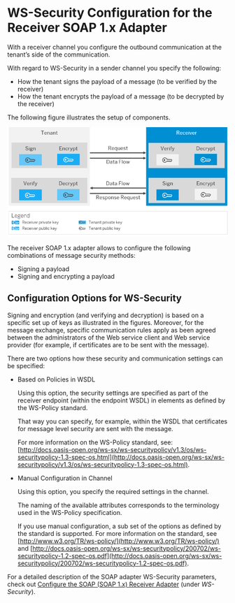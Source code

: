 <!-- loioe9f42bfe466b4c979dc0860841c05752 -->

# WS-Security Configuration for the Receiver SOAP 1.x Adapter

With a receiver channel you configure the outbound communication at the tenant’s side of the communication.

With regard to WS-Security in a sender channel you specify the following:

-   How the tenant signs the payload of a message \(to be verified by the receiver\)
-   How the tenant encrypts the payload of a message \(to be decrypted by the receiver\)

The following figure illustrates the setup of components.

 ![](../40-RemoteSystems/images/SOAP_1_x_WS_Security_Receiver_Channel_fdf1795.png) 

The receiver SOAP 1.x adapter allows to configure the following combinations of message security methods:

-   Signing a payload
-   Signing and encrypting a payload



## Configuration Options for WS-Security

Signing and encryption \(and verifying and decryption\) is based on a specific set up of keys as illustrated in the figures. Moreover, for the message exchange, specific communication rules apply as been agreed between the administrators of the Web service client and Web service provider \(for example, if certificates are to be sent with the message\).

There are two options how these security and communication settings can be specified:

-   Based on Policies in WSDL

    Using this option, the security settings are specified as part of the receiver endpoint \(within the endpoint WSDL\) in elements as defined by the WS-Policy standard.

    That way you can specify, for example, within the WSDL that certificates for message level security are sent with the message.

    For more information on the WS-Policy standard, see: [http://docs.oasis-open.org/ws-sx/ws-securitypolicy/v1.3/os/ws-securitypolicy-1.3-spec-os.html](http://docs.oasis-open.org/ws-sx/ws-securitypolicy/v1.3/os/ws-securitypolicy-1.3-spec-os.html).

-   Manual Configuration in Channel

    Using this option, you specify the required settings in the channel.

    The naming of the available attributes corresponds to the terminology used in the WS-Policy specification.

    If you use manual configuration, a sub set of the options as defined by the standard is supported. For more information on the standard, see [http://www.w3.org/TR/ws-policy/](http://www.w3.org/TR/ws-policy/) and [http://docs.oasis-open.org/ws-sx/ws-securitypolicy/200702/ws-securitypolicy-1.2-spec-os.pdf](http://docs.oasis-open.org/ws-sx/ws-securitypolicy/200702/ws-securitypolicy-1.2-spec-os.pdf).


For a detailed description of the SOAP adapter WS-Security parameters, check out [Configure the SOAP \(SOAP 1.x\) Receiver Adapter](configure-the-soap-soap-1-x-receiver-adapter-57f7b34.md) \(under *WS-Security*\).

